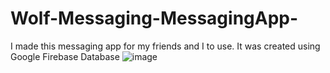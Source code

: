 # Wolf-Messaging-MessagingApp-
I made this messaging app for my friends and I to use.
It was created using Google Firebase Database
![image](https://user-images.githubusercontent.com/51709884/182784484-82f4f4ba-ef93-4187-ae82-1e2fc8c67c13.png)
